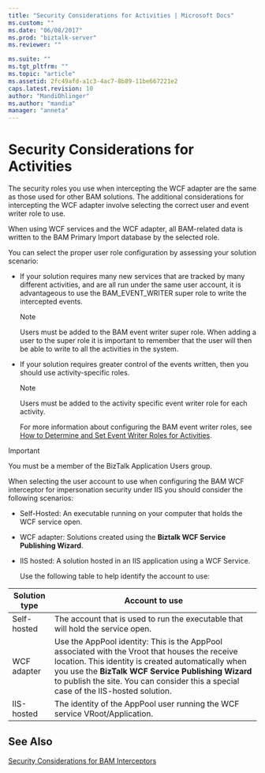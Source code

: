 ```yaml
---
title: "Security Considerations for Activities | Microsoft Docs"
ms.custom: ""
ms.date: "06/08/2017"
ms.prod: "biztalk-server"
ms.reviewer: ""

ms.suite: ""
ms.tgt_pltfrm: ""
ms.topic: "article"
ms.assetid: 2fc49afd-a1c3-4ac7-8b89-11be667221e2
caps.latest.revision: 10
author: "MandiOhlinger"
ms.author: "mandia"
manager: "anneta"
---
```

# Security Considerations for Activities
The security roles you use when intercepting the WCF adapter are the same as those used for other BAM solutions. The additional considerations for intercepting the WCF adapter involve selecting the correct user and event writer role to use.  
  
 When using WCF services and the WCF adapter, all BAM-related data is written to the BAM Primary Import database by the selected role.  
  
 You can select the proper user role configuration by assessing your solution scenario:  
  
- If your solution requires many new services that are tracked by many different activities, and are all run under the same user account, it is advantageous to use the BAM_EVENT_WRITER super role to write the intercepted events.  
  
  > [!NOTE]
  >  Users must be added to the BAM event writer super role. When adding a user to the super role it is important to remember that the user will then be able to write to all the activities in the system.  
  
- If your solution requires greater control of the events written, then you should use activity-specific roles.  
  
  > [!NOTE]
  >  Users must be added to the activity specific event writer role for each activity.  
  
  For more information about configuring the BAM event writer roles, see [How to Determine and Set Event Writer Roles for Activities](../core/how-to-determine-and-set-event-writer-roles-for-activities.md).  
  
> [!IMPORTANT]
>  You must be a member of the BizTalk Application Users group.  
  
 When selecting the user account to use when configuring the BAM WCF interceptor for impersonation security under IIS you should consider the following scenarios:  
  
- Self-Hosted: An executable running on your computer that holds the WCF service open.  
  
- WCF adapter: Solutions created using the **Biztalk WCF Service Publishing Wizard**.  
  
- IIS hosted: A solution hosted in an IIS application using a WCF Service.  
  
  Use the following table to help identify the account to use:  
  
|Solution type|Account to use|  
|-------------------|--------------------|  
|Self-hosted|The account that is used to run the executable that will hold the service open.|  
|WCF adapter|Use the AppPool identity: This is the AppPool associated with the Vroot that houses the receive location. This identity is created automatically when you use the **BizTalk WCF Service Publishing Wizard** to publish the site. You can consider this a special case of the IIS-hosted solution.|  
|IIS-hosted|The identity of the AppPool user running the WCF service VRoot/Application.|  
  
## See Also  
 [Security Considerations for BAM Interceptors](../core/security-considerations-for-bam-interceptors.md)